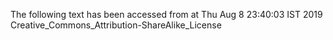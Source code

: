 The following text has been accessed from at Thu Aug 8 23:40:03 IST 2019
Creative_Commons_Attribution-ShareAlike_License
